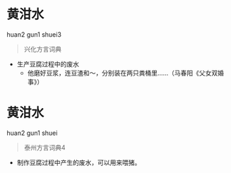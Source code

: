 # 黄泔水
huan2 gun1 shuei3
> 兴化方言词典
- 生产豆腐过程中的废水
  - 他磨好豆浆，连豆渣和～，分别装在两只粪桶里……（马春阳《父女双婚事》）

# 黄泔水
huan2 gun1 shuei
> 泰州方言词典4
- 制作豆腐过程中产生的废水，可以用来喂猪。
